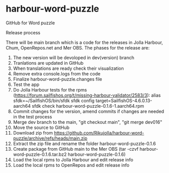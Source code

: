 # harbour-word-puzzle
GitHub for Word puzzle

Release process

There will be main branch which is a code for the releases in Jolla Harbour, Chum, OpenRepos.net and Mer OBS. The phases for the release are:

1. The new version will be devoloped in dev(version) branch
2. Tranlations are updated in GitHub
3. When translations are ready check their visualization
4. Remove extra console.logs from the code
5. Finalize harbour-word-puzzle.changes file
6. Test the app
7. Do Jolla Harbour tests for the rpms (https://forum.sailfishos.org/t/missing-harbour-validator/2583/3):
    alias sfdk=~/SailfishOS/bin/sfdk
    sfdk config target=SailfishOS-4.6.0.13-aarch64
    sfdk check harbour-word-puzzle-0.1.6-1.aarch64.rpm
8. Commit changes for the version, amend commits if changes are needed in the test process
9. Merge dev branch to the main, "git checkout main", "git merge dev016"
10. Move the source to GitHub
11. Download zip from https://github.com/Rikujolla/harbour-word-puzzle/archive/refs/heads/main.zip
12. Extract the zip file and rename the folder harbour-word-puzzle-0.1.6
13. Create package from GitHub main to the Mer OBS (tar -czvf harbour-word-puzzle-0.1.6.tar.bz2 harbour-word-puzzle-0.1.6)
14. Load the local rpms to Jolla Harbour and edit release info
15. Load the local rpms to OpenRepos and edit release info

